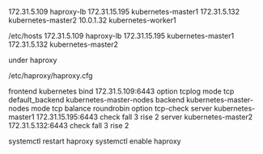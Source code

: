 172.31.5.109  haproxy-lb
172.31.15.195  kubernetes-master1
172.31.5.132  kubernetes-master2
10.0.1.32  kubernetes-worker1

/etc/hosts
172.31.5.109  haproxy-lb
172.31.15.195  kubernetes-master1
172.31.5.132  kubernetes-master2


under haproxy 

/etc/haproxy/haproxy.cfg 


frontend kubernetes
bind 172.31.5.109:6443
option tcplog
mode tcp
default_backend kubernetes-master-nodes
backend kubernetes-master-nodes
mode tcp
balance roundrobin
option tcp-check
server kubernetes-master1 172.31.15.195:6443 check fall 3 rise 2
server kubernetes-master2 172.31.5.132:6443 check fall 3 rise 2

systemctl restart haproxy
systemctl enable haproxy